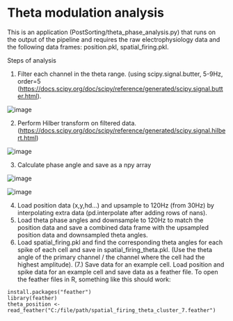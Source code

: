 # Theta modulation analysis

This is an application (PostSorting/theta_phase_analysis.py) that runs on the output of the pipeline and requires the raw electrophysiology data and the following data frames: position.pkl, spatial_firing.pkl.

Steps of analysis
1. Filter each channel in the theta range. (using scipy.signal.butter, 5-9Hz, order=5 (https://docs.scipy.org/doc/scipy/reference/generated/scipy.signal.butter.html). 

![image](https://user-images.githubusercontent.com/16649631/154485013-b439f627-d86d-4ce7-9abe-646ddafa1f9a.png)


2. Perform Hilber transform on filtered data. (https://docs.scipy.org/doc/scipy/reference/generated/scipy.signal.hilbert.html)

![image](https://user-images.githubusercontent.com/16649631/154484870-6afc2839-0d41-4012-9644-9b4e238f7d8f.png)

3. Calculate phase angle and save as a npy array

![image](https://user-images.githubusercontent.com/16649631/154485111-291dda4b-b8cc-4d00-88fa-76272e475f60.png)

![image](https://user-images.githubusercontent.com/16649631/154485191-5e1b9367-c8bb-4dff-8d3d-2d1ae86f522a.png)

4. Load position data (x,y,hd...) and upsample to 120Hz (from 30Hz) by interpolating extra data (pd.interpolate after adding rows of nans).
5. Load theta phase angles and downsample to 120Hz to match the position data and save a combined data frame with the upsampled position data and downsampled theta angles.
6. Load spatial_firing.pkl and find the corresponding theta angles for each spike of each cell and save in spatial_firing_theta.pkl. (Use the theta angle of the primary channel / the channel where the cell had the highest amplitude).
(7.) Save data for an example cell. Load position and spike data for an example cell and save data as a feather file.
To open the feather files in R, something like this should work:
```
install.packages("feather")
library(feather)
theta_position <- read_feather("C:/file/path/spatial_firing_theta_cluster_7.feather")
```
